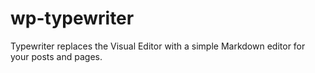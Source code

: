 # wp-typewriter
Typewriter replaces the Visual Editor with a simple Markdown editor for your posts and pages.
